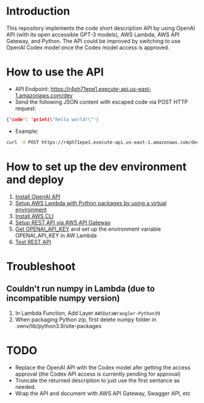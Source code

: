 # Introduction
This repository implements the code short description API by using OpenAI API (with its open accessible GPT-3 models), AWS Lambda, AWS API Gateway, and Python. The API could be improved by switching to use OpenAI Codex model once the Codex model access is approved.

# How to use the API
* API Endpoint: https://r4ph71epe1.execute-api.us-east-1.amazonaws.com/dev
* Send the following JSON content with escaped code via POST HTTP request:
```json
{'code': 'print(\"hello world!\"'}
```
* Example:
```bash
curl -X POST https://r4ph71epe1.execute-api.us-east-1.amazonaws.com/dev -H 'Content-Type: application/json' -d '{"code": "class Log:\n    def __init__(self, path):\n        dirname = os.path.dirname(path)\n        os.makedirs(dirname, exist_ok=True)\n        f = open(path, \"a+\")\n\n        # Check that the file is newline-terminated\n        size = os.path.getsize(path)\n        if size > 0:\n            f.seek(size - 1)\n            end = f.read(1)\n            if end != \"\\n\":\n                f.write(\"\\n\")\n        self.f = f\n        self.path = path\n\n    def log(self, event):\n        event[\"_event_id\"] = str(uuid.uuid4())\n        json.dump(event, self.f)\n        self.f.write(\"\\n\")\n\n    def state(self):\n        state = {\"complete\": set(), \"last\": None}\n        for line in open(self.path):\n            event = json.loads(line)\n            if event[\"type\"] == \"submit\" and event[\"success\"]:\n                state[\"complete\"].add(event[\"id\"])\n                state[\"last\"] = event\n        return state\n\n\"\"\"\n"}'
```

# How to set up the dev environment and deploy
1. [Install OpenAI API](https://beta.openai.com/docs/api-reference/introduction)
2. [Setup AWS Lambda with Python packages by using a virtual environment](https://docs.aws.amazon.com/lambda/latest/dg/python-package.html)
3. [Install AWS CLI](https://docs.aws.amazon.com/cli/latest/userguide/getting-started-install.html)
4. [Setup REST API via AWS API Gateway](https://docs.aws.amazon.com/lambda/latest/dg/services-apigateway-tutorial.html)
5. [Get OPENAI_API_KEY](https://beta.openai.com/account/api-keys) and set up the environment variable OPENAI_API_KEY in AW Lambda 
6. [Test REST API](https://stackoverflow.com/questions/39655048/missing-authentication-token-while-accessing-api-gateway)

# Troubleshoot 
## Couldn't run numpy in Lambda (due to incompatible numpy version)
1. In Lambda Function, Add Layer `AWSDataWrangler-Python39` 
2. When packaging Python zip, first delete numpy folder in .venv/lib/python3.9/site-packages

# TODO
* Replace the OpenAI API with the Codex model afer getting the access approval (the Codex API access is currently pending for approval)
* Truncate the returned description to just use the first sentance as needed.
* Wrap the API and document with AWS API Gateway, Swagger API, etc